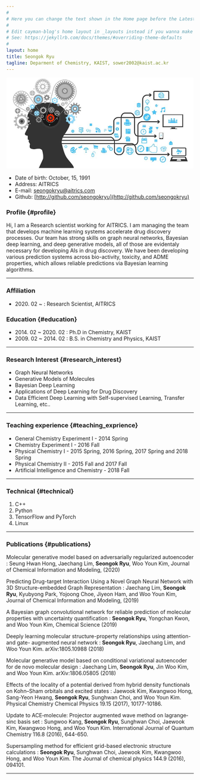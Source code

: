 ```yaml
---
#
# Here you can change the text shown in the Home page before the Latest Posts section.
#
# Edit cayman-blog's home layout in _layouts instead if you wanna make some changes
# See: https://jekyllrb.com/docs/themes/#overriding-theme-defaults
#
layout: home
title: Seongok Ryu
tagline: Deparment of Chemistry, KAIST, sower2002@kaist.ac.kr
---
```

![](/aims.jpg)

* Date of birth: October, 15, 1991
* Address: AITRICS
* E-mail: seongokryu@aitrics.com
* Github: [http://github.com/seongokryu](http://github.com/seongokryu)


### Profile {#profile}

Hi, I am a Research scientist working for AITRICS. I am managing the team that develops machine learning systems accelerate drug discovery processes. 
Our team has strong skills on graph neural networks, Bayesian deep learning, and deep generative models, all of those are evidentaly necessary for developing AIs in drug discovery. 
We have been developing various prediction systems across bio-activity, toxicity, and ADME properties, which allows reliable predictions via Bayesian learning algorithms.  

------

### Affiliation
* 2020\. 02 ~ : Research Scientist, AITRICS


### Education {#education}
* 2014\. 02 ~ 2020\. 02 : Ph.D in Chemistry, KAIST
* 2009\. 02 ~ 2014\. 02 : B.S. in Chemistry and Physics, KAIST

------

### Research Interest {#research_interest}

* Graph Neural Networks
* Generative Models of Molecules
* Bayesian Deep Learning
* Applications of Deep Learning for Drug Discovery
* Data Efficient Deep Learning with Self-supervised Learning, Transfer Learning, etc..

-------

### Teaching experience {#teaching_exprience}

* General Chemistry Experiment I - 2014 Spring
* Chemistry Experiment I - 2016 Fall
* Physical Chemistry I - 2015 Spring, 2016 Spring, 2017 Spring and 2018 Spring 
* Physical Chemistry II - 2015 Fall and 2017 Fall
* Artificial Intelligence and Chemistry - 2018 Fall

-------

### Technical {#technical}

1. C++
1. Python
1. TensorFlow and PyTorch
1. Linux

------

### Publications {#publications}

Molecular generative model based on adversarially regularized autoencoder
: Seung Hwan Hong, Jaechang Lim, __Seongok Ryu__, Woo Youn Kim, Journal of Chemical Information and Modeling, (2020)

Predicting Drug-target Interaction Using a Novel Graph Neural Network with 3D Structure-embedded Graph Representation
: Jaechang Lim, __Seongok Ryu__, Kyubyong Park, Yojoong Choe, Jiyeon Ham, and Woo Youn Kim, Journal of Chemical Information and Modeling, (2019)

A Bayesian graph convolutional network for reliable prediction of molecular properties with uncertainty quantification
: __Seongok Ryu__, Yongchan Kwon, and Woo Youn Kim, Chemical Science (2019)


Deeply learning molecular structure-property relationships using attention- and gate- augmented neural network
: __Seongok Ryu__, Jaechang Lim, and Woo Youn Kim. arXiv:1805.10988 (2018)


Molecular generative model based on conditional variational autoencoder for de novo molecular design
: Jaechang Lim, __Seongok Ryu__, Jin Woo Kim, and Woo Youn Kim. arXiv:1806.05805 (2018)


Effects of the locality of a potential derived from hybrid density functionals on Kohn–Sham orbitals and excited states 
: Jaewook Kim, Kwangwoo Hong, Sang-Yeon Hwang, __Seongok Ryu__, Sunghwan Choi, and Woo Youn Kim. Physical Chemistry Chemical Physics 19.15 (2017), 10177-10186.


Update to ACE‐molecule: Projector augmented wave method on lagrange‐sinc basis set
: Sungwoo Kang, __Seongok Ryu__, Sunghwan Choi, Jaewook Kim, Kwangwoo Hong, and Woo Youn Kim. International Journal of Quantum Chemistry 116.8 (2016), 644-650.


Supersampling method for efficient grid-based electronic structure calculations
: __Seongok Ryu__, Sunghwan Choi, Jaewook Kim, Kwangwoo Hong, and Woo Youn Kim. The Journal of chemical physics 144.9 (2016), 094101.
 
------
